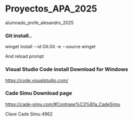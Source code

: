 # Proyectos_APA_2025
alumnado_profe_alesandro_2025

### Git install..
winget install --id Git.Git -e --source winget

And reload prompt

### Visual Studio Code install Download for Windows
https://code.visualstudio.com/

### Cade Simu Download page
https://cade-simu.com/#Contrase%C3%B1a_CadeSimu

Clave Cade Simu 4962

